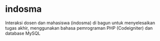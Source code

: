 # indosma

Interaksi dosen dan mahasiswa (indosma) di bagun untuk menyelesaikan tugas akhir, menggunakan bahasa pemrograman PHP (Codeigniter) dan database MySQL
